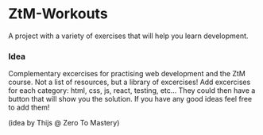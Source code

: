 # ZtM-Workouts
A project with a variety of exercises that will help you learn development.
### Idea
Complementary excercises for practising web development and the ZtM course.
Not a list of resources, but a library of excercises!
Add excercises for each category: html, css, js, react, testing, etc...
They could then have a button that will show you the solution.
If you have any good ideas feel free to add them!

 
(idea by Thijs @ Zero To Mastery)
